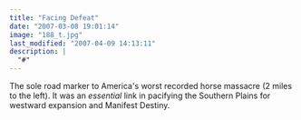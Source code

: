 ```yaml
---
title: "Facing Defeat"
date: "2007-03-08 19:01:14"
image: "188_t.jpg"
last_modified: "2007-04-09 14:13:11"
description: |
  "#"
---
```


The sole road marker to America's worst recorded horse massacre (2 miles to the left). It was an _essential_ link in pacifying the Southern Plains for westward expansion and Manifest Destiny.
